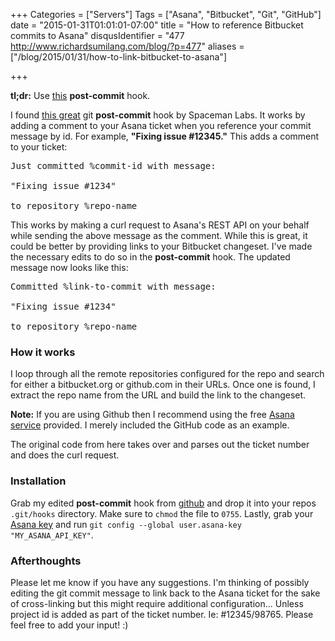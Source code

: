 +++
Categories = ["Servers"]
Tags = ["Asana", "Bitbucket", "Git", "GitHub"]
date = "2015-01-31T01:01:01-07:00"
title = "How to reference Bitbucket commits to Asana"
disqusIdentifier = "477 http://www.richardsumilang.com/blog/?p=477"
aliases = ["/blog/2015/01/31/how-to-link-bitbucket-to-asana"]

+++

**tl;dr:** Use [this][1] **post-commit** hook.

I found [this great][2] git **post-commit** hook by Spaceman Labs. It works by
adding a comment to your Asana ticket when you reference your commit message by
id. For example, **"Fixing issue #12345."** This adds a comment to your ticket:

<pre>Just committed %commit-id with message:

"Fixing issue #1234"

to repository %repo-name</pre>

This works by making a curl request to Asana's REST API on your behalf while
sending the above message as the comment. While this is great, it could be
better by providing links to your Bitbucket changeset. I've made the necessary
edits to do so in the **post-commit** hook. The updated message now looks like
this:

<pre>Committed %link-to-commit with message:

"Fixing issue #1234"

to repository %repo-name</pre>

### How it works

I loop through all the remote repositories configured for the repo and search
for either a bitbucket.org or github.com in their URLs. Once  one is found, I
extract the repo name from the URL and build the link to the changeset.

**Note:** If you are using Github then I recommend  using the free
[Asana service][3] provided. I merely included the GitHub code as an example.

The original code from here takes over and parses out the ticket number and does
the curl request.

### Installation

Grab my edited **post-commit** hook from [github][1] and drop it into your repos
`.git/hooks` directory. Make sure to `chmod` the file to `0755`. Lastly, grab
your [Asana key][4] and run `git config --global user.asana-key
"MY_ASANA_API_KEY"`.

### Afterthoughts

Please let me know if you have any suggestions. I'm thinking of possibly editing
the git commit message to link back to the Asana ticket for the sake of
cross-linking but this might require additional configuration... Unless project
id is added as part of the ticket number. Ie: #12345/98765. Please feel free to
add your input! :)

[1]: https://github.com/rsumilang/asana-post-commit "Asana Post Commit"
[2]: https://github.com/Spaceman-Labs/asana-post-commit "Asana Post Commit"
[3]: https://asana.com/apps/github "Asana GitHub App"
[4]: http://app.asana.com/-/account_api "Asana Account API"
